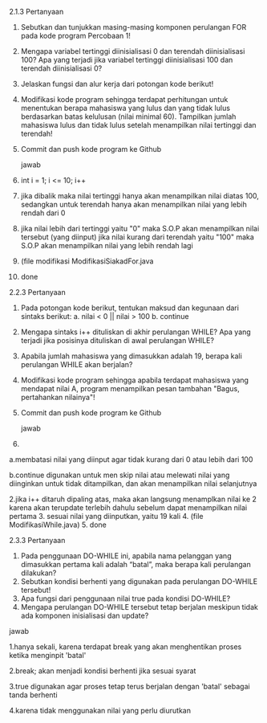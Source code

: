 2.1.3 Pertanyaan
1. Sebutkan dan tunjukkan masing-masing komponen perulangan FOR pada kode program Percobaan 1!
2. Mengapa variabel tertinggi diinisialisasi 0 dan terendah diinisialisasi 100? Apa yang terjadi jika variabel tertinggi diinisialisasi 100 dan terendah diinisialisasi 0?
3. Jelaskan fungsi dan alur kerja dari potongan kode berikut!
4. Modifikasi kode program sehingga terdapat perhitungan untuk menentukan berapa 
mahasiswa yang lulus dan yang tidak lulus berdasarkan batas kelulusan (nilai minimal 60). 
Tampilkan jumlah mahasiswa lulus dan tidak lulus setelah menampilkan nilai tertinggi 
dan terendah!
5. Commit dan push kode program ke Github

   jawab

1. int i = 1; i <= 10; i++
2. jika dibalik maka nilai tertinggi hanya akan menampilkan nilai diatas 100, sedangkan untuk terendah hanya akan menampilkan nilai yang lebih rendah dari 0
3. jika nilai lebih dari tertinggi yaitu "0" maka S.O.P akan menampilkan nilai tersebut (yang diinput)
   jika nilai kurang dari terendah yaitu "100" maka S.O.P akan menampilkan nilai yang lebih rendah lagi
4. (file modifikasi ModifikasiSiakadFor.java
5. done

2.2.3 Pertanyaan
1. Pada potongan kode berikut, tentukan maksud dan kegunaan dari sintaks berikut:
a. nilai < 0 || nilai > 100
b. continue
2. Mengapa sintaks i++ dituliskan di akhir perulangan WHILE? Apa yang terjadi jika posisinya 
dituliskan di awal perulangan WHILE?
3. Apabila jumlah mahasiswa yang dimasukkan adalah 19, berapa kali perulangan WHILE 
akan berjalan?
4. Modifikasi kode program sehingga apabila terdapat mahasiswa yang mendapat nilai A, 
program menampilkan pesan tambahan "Bagus, pertahankan nilainya"!
5. Commit dan push kode program ke Github

   jawab
   
1.
a.membatasi nilai yang diinput agar tidak kurang dari 0 atau lebih dari 100

b.continue digunakan untuk men skip nilai atau melewati nilai yang diinginkan untuk tidak ditampilkan, dan akan menampilkan nilai selanjutnya

2.jika i++ ditaruh dipaling atas, maka akan langsung menamplkan nilai ke 2 karena akan terupdate terlebih dahulu sebelum dapat menampilkan nilai pertama
3. sesuai nilai yang diinputkan, yaitu 19 kali
4. (file ModifikasiWhile.java)
5. done

2.3.3 Pertanyaan
1. Pada penggunaan DO-WHILE ini, apabila nama pelanggan yang dimasukkan pertama kali 
adalah “batal”, maka berapa kali perulangan dilakukan?
2. Sebutkan kondisi berhenti yang digunakan pada perulangan DO-WHILE tersebut!
3. Apa fungsi dari penggunaan nilai true pada kondisi DO-WHILE?
4. Mengapa perulangan DO-WHILE tersebut tetap berjalan meskipun tidak ada komponen 
inisialisasi dan update?

jawab

1.hanya sekali, karena terdapat break yang akan menghentikan proses ketika menginpit 'batal'

2.break; akan menjadi kondisi berhenti jika sesuai syarat

3.true digunakan agar proses tetap terus berjalan dengan 'batal' sebagai tanda berhenti

4.karena tidak menggunakan nilai yang perlu diurutkan
